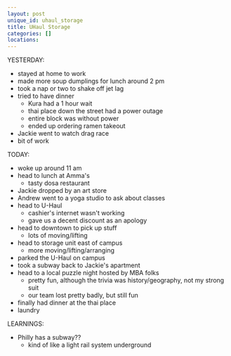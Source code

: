 ```yaml
---
layout: post
unique_id: uhaul_storage
title: UHaul Storage
categories: []
locations: 
---
```


YESTERDAY:
* stayed at home to work
* made more soup dumplings for lunch around 2 pm
* took a nap or two to shake off jet lag
* tried to have dinner
  * Kura had a 1 hour wait
  * thai place down the street had a power outage
  * entire block was without power
  * ended up ordering ramen takeout
* Jackie went to watch drag race
* bit of work

TODAY:
* woke up around 11 am
* head to lunch at Amma's
  * tasty dosa restaurant
* Jackie dropped by an art store
* Andrew went to a yoga studio to ask about classes
* head to U-Haul
  * cashier's internet wasn't working
  * gave us a decent discount as an apology
* head to downtown to pick up stuff
  * lots of moving/lifting
* head to storage unit east of campus
  * more moving/lifting/arranging
* parked the U-Haul on campus
* took a subway back to Jackie's apartment
* head to a local puzzle night hosted by MBA folks
  * pretty fun, although the trivia was history/geography, not my strong suit
  * our team lost pretty badly, but still fun
* finally had dinner at the thai place
* laundry

LEARNINGS:
* Philly has a subway??
  * kind of like a light rail system underground
